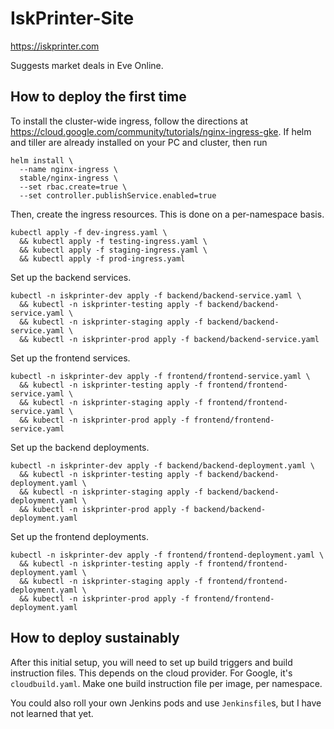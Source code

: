 # IskPrinter-Site
https://iskprinter.com

Suggests market deals in Eve Online.

## How to deploy the first time

To install the cluster-wide ingress, follow the directions at https://cloud.google.com/community/tutorials/nginx-ingress-gke. If helm and tiller are already installed on your PC and cluster, then run

```
helm install \
  --name nginx-ingress \
  stable/nginx-ingress \
  --set rbac.create=true \
  --set controller.publishService.enabled=true
```

Then, create the ingress resources. This is done on a per-namespace basis.
```
kubectl apply -f dev-ingress.yaml \
  && kubectl apply -f testing-ingress.yaml \
  && kubectl apply -f staging-ingress.yaml \
  && kubectl apply -f prod-ingress.yaml
```

Set up the backend services.
```
kubectl -n iskprinter-dev apply -f backend/backend-service.yaml \
  && kubectl -n iskprinter-testing apply -f backend/backend-service.yaml \
  && kubectl -n iskprinter-staging apply -f backend/backend-service.yaml \
  && kubectl -n iskprinter-prod apply -f backend/backend-service.yaml
```

Set up the frontend services.
```
kubectl -n iskprinter-dev apply -f frontend/frontend-service.yaml \
  && kubectl -n iskprinter-testing apply -f frontend/frontend-service.yaml \
  && kubectl -n iskprinter-staging apply -f frontend/frontend-service.yaml \
  && kubectl -n iskprinter-prod apply -f frontend/frontend-service.yaml
```

Set up the backend deployments.
```
kubectl -n iskprinter-dev apply -f backend/backend-deployment.yaml \
  && kubectl -n iskprinter-testing apply -f backend/backend-deployment.yaml \
  && kubectl -n iskprinter-staging apply -f backend/backend-deployment.yaml \
  && kubectl -n iskprinter-prod apply -f backend/backend-deployment.yaml
```

Set up the frontend deployments.
```
kubectl -n iskprinter-dev apply -f frontend/frontend-deployment.yaml \
  && kubectl -n iskprinter-testing apply -f frontend/frontend-deployment.yaml \
  && kubectl -n iskprinter-staging apply -f frontend/frontend-deployment.yaml \
  && kubectl -n iskprinter-prod apply -f frontend/frontend-deployment.yaml
```

## How to deploy sustainably

After this initial setup, you will need to set up build triggers and build instruction files.
This depends on the cloud provider. For Google, it's `cloudbuild.yaml`. Make one build
instruction file per image, per namespace.

You could also roll your own Jenkins pods and use `Jenkinsfile`s, but I have not learned
that yet.